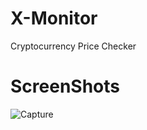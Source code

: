 # X-Monitor
Cryptocurrency Price Checker

# ScreenShots

![Capture](https://user-images.githubusercontent.com/56234205/67621861-eedb5580-f84e-11e9-9cc2-0b7105190877.PNG)
